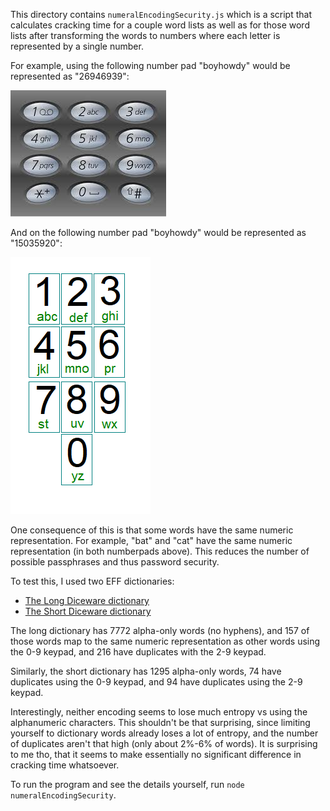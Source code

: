 This directory contains `numeralEncodingSecurity.js` which is a script that calculates cracking time for a couple word lists as well as for those word lists after transforming the words to numbers where each letter is represented by a single number.

For example, using the following number pad "boyhowdy" would be represented as "26946939":

![Number Pad 2-9](numberPadLetters2-9.jpg)

And on the following number pad "boyhowdy" would be represented as "15035920":

![Number Pad 0-9](numberPadLetters0-9.png)

One consequence of this is that some words have the same numeric representation. For example, "bat" and "cat" have the same numeric representation (in both numberpads above). This reduces the number of possible passphrases and thus password security.

To test this, I used two EFF dictionaries:

* [The Long Diceware dictionary](https://www.eff.org/files/2016/07/18/eff_large_wordlist.txt)
* [The Short Diceware dictionary](https://www.eff.org/files/2016/09/08/eff_short_wordlist_1.txt)

The long dictionary has 7772 alpha-only words (no hyphens), and 157 of those words map to the same numeric representation as other words using the 0-9 keypad, and 216 have duplicates with the 2-9 keypad.

Similarly, the short dictionary has 1295 alpha-only words, 74 have duplicates using the 0-9 keypad, and 94 have duplicates using the 2-9 keypad.

Interestingly, neither encoding seems to lose much entropy vs using the alphanumeric characters. This shouldn't be that surprising, since limiting yourself to dictionary words already loses a lot of entropy, and the number of duplicates aren't that high (only about 2%-6% of words). It is surprising to me tho, that it seems to make essentially no significant difference in cracking time whatsoever.

To run the program and see the details yourself, run `node numeralEncodingSecurity`.